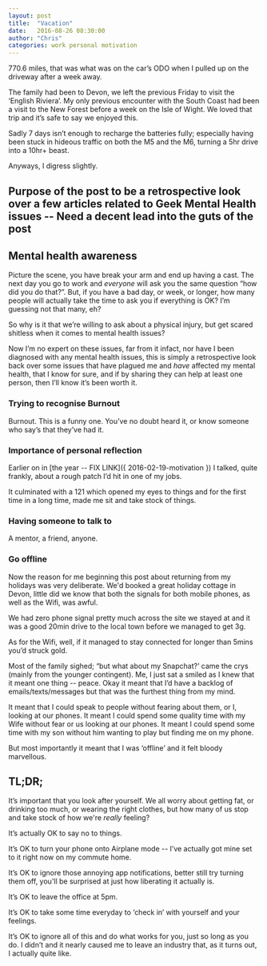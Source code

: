```yaml
---
layout: post
title:  "Vacation"
date:   2016-08-26 08:30:00
author: "Chris"
categories: work personal motivation
---
```

770.6 miles, that was what was on the car&rsquo;s ODO when I pulled up on the driveway after a week away.

The family had been to Devon, we left the previous Friday to visit the &lsquo;English Riviera&rsquo;. My only previous encounter with the South Coast had been a visit to the New Forest before a week on the Isle of Wight. We loved that trip and it&rsquo;s safe to say we enjoyed this.

Sadly 7 days isn&rsquo;t enough to recharge the batteries fully; especially having been stuck in hideous traffic on both the M5 and the M6, turning a 5hr drive into a 10hr+ beast.

Anyways, I digress slightly.

## Purpose of the post to be a retrospective look over a few articles related to Geek Mental Health issues -- Need a decent lead into the guts of the post

## Mental health awareness

Picture the scene, you have break your arm and end up having a cast. The next day you go to work and _everyone_ will ask you the same question &ldquo;how did you do that?&rdquo;. But, if you have a bad day, or week, or longer, how many people will actually take the time to ask you if everything is OK? I&rsquo;m guessing not that many, eh?

So why is it that we&rsquo;re willing to ask about a physical injury, but get scared shitless when it comes to mental health issues?

Now I&rsquo;m no expert on these issues, far from it infact, nor have I been diagnosed with any mental health issues, this is simply a retrospective look back over some issues that have plagued me and _have_ affected my mental health, that I know for sure, and if by sharing they can help at least one person, then I&rsquo;ll know it&rsquo;s been worth it.

### Trying to recognise Burnout

Burnout. This is a funny one. You&rsquo;ve no doubt heard it, or know someone who say&rsquo;s that they&rsquo;ve had it.

### Importance of personal reflection

Earlier on in [the year -- FIX LINK]({ 2016-02-19-motivation }) I talked, quite frankly, about a rough patch I&rsquo;d hit in one of my jobs.

It culminated with a 121 which opened my eyes to things and for the first time in a long time, made me sit and take stock of things.

### Having someone to talk to

A mentor, a friend, anyone.

### Go offline

Now the reason for me beginning this post about returning from my holidays was very deliberate. We'd booked a great holiday cottage in Devon, little did we know that both the signals for both mobile phones, as well as the Wifi, was awful.

We had zero phone signal pretty much across the site we stayed at and it was a good 20min drive to the local town before we managed to get 3g.

As for the Wifi, well, if it managed to stay connected for longer than 5mins you&rsquo;d struck gold.

Most of the family sighed; &ldquo;but what about my Snapchat?&rsquo; came the crys (mainly from the younger contingent). Me, I just sat a smiled as I knew that it meant one thing -- peace. Okay it meant that I&rsquo;d have a backlog of emails/texts/messages but that was the furthest thing from my mind.

It meant that I could speak to people without fearing about them, or I, looking at our phones. It meant I could spend some quality time with my Wife without fear or us looking at our phones. It meant I could spend some time with my son without him wanting to play but finding me on my phone.

But most importantly it meant that I was &lsquo;offline&rsquo; and it felt bloody marvellous.

## TL;DR;

It&rsquo;s important that you look after yourself. We all worry about getting fat, or drinking too much, or wearing the right clothes, but how many of us stop and take stock of how we're _really_ feeling?

It&rsquo;s actually OK to say no to things.

It&rsquo;s OK to turn your phone onto Airplane mode -- I&rsquo;ve actually got mine set to it right now on my commute home.

It&rsquo;s OK to ignore those annoying app notifications, better still try turning them off, you'll be surprised at just how liberating it actually is.

It&rsquo;s OK to leave the office at 5pm.

It&rsquo;s OK to take some time everyday to &lsquo;check in&rsquo; with yourself and your feelings.

It&rsquo;s OK to ignore all of this and do what works for you, just so long as you do. I didn&rsquo;t and it nearly caused me to leave an industry that, as it turns out, I actually quite like.
